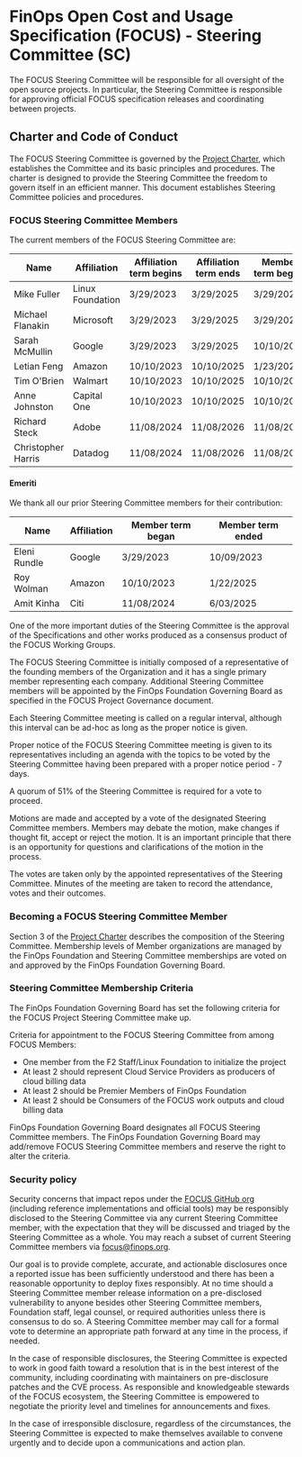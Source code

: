 
# FinOps Open Cost and Usage Specification (FOCUS) - Steering Committee (SC)

The FOCUS Steering Committee will be responsible for all oversight of the open source projects. In particular, the Steering Committee is responsible for approving official FOCUS specification releases and coordinating between projects.

## Charter and Code of Conduct

The FOCUS Steering Committee is governed by the [Project Charter](FOCUS_-_Membership_Agreement_Package_for_use.pdf), which establishes the Committee and its basic principles and procedures. The charter is designed to provide the Steering Committee the freedom to govern itself in an efficient manner. This document establishes Steering Committee policies and procedures.

### FOCUS Steering Committee Members

The current members of the FOCUS Steering Committee are:

| Name               | Affiliation      | Affiliation term begins | Affiliation term ends | Member term begins | Member term ends |
| ------------------ | ---------------- | ----------------------- | --------------------- | ------------------ | ---------------- |
| Mike Fuller        | Linux Foundation | 3/29/2023               | 3/29/2025             | 3/29/2023          | 3/29/2025        |
| Michael Flanakin   | Microsoft        | 3/29/2023               | 3/29/2025             | 3/29/2023          | 3/29/2025        |
| Sarah McMullin     | Google           | 3/29/2023               | 3/29/2025             | 10/10/2023         | 3/29/2025        |
| Letian Feng        | Amazon           | 10/10/2023              | 10/10/2025            | 1/23/2025          | 10/10/2025       |
| Tim O'Brien        | Walmart          | 10/10/2023              | 10/10/2025            | 10/10/2023         | 10/10/2025       |
| Anne Johnston      | Capital One      | 10/10/2023              | 10/10/2025            | 10/10/2023         | 10/10/2025       |
| Richard Steck      | Adobe            | 11/08/2024              | 11/08/2026            | 11/08/2024         | 11/08/2026       |
| Christopher Harris | Datadog          | 11/08/2024              | 11/08/2026            | 11/08/2024         | 11/08/2026       |

#### Emeriti

We thank all our prior Steering Committee members for their contribution:

| Name         | Affiliation | Member term began | Member term ended |
| ------------ | ----------- | ----------------- | ----------------- |
| Eleni Rundle | Google      | 3/29/2023         | 10/09/2023        |
| Roy Wolman   | Amazon      | 10/10/2023        | 1/22/2025         |
| Amit Kinha   | Citi        | 11/08/2024        | 6/03/2025         |


One of the more important duties of the Steering Committee is the approval of the Specifications and other works produced as a consensus product of the FOCUS Working Groups.

  The FOCUS Steering Committee is initially composed of a representative of the founding members of the Organization and it has a single primary member representing each company. Additional Steering Committee members will be appointed by the FinOps Foundation Governing Board as specified in the FOCUS Project Governance document.

  Each Steering Committee meeting is called on a regular interval, although this interval can be ad-hoc as long as the proper notice is given.

  Proper notice of the FOCUS Steering Committee meeting is given to its representatives including an agenda with the topics to be voted by the Steering Committee having been prepared with a proper notice period - 7 days.

  A quorum of 51% of the Steering Committee is required for a vote to proceed.

  Motions are made and accepted by a vote of the designated Steering Committee members. Members may debate the motion, make changes if thought fit, accept or reject the motion. It is an important principle that there is an opportunity for questions and clarifications of the motion in the process.

  The votes are taken only by the appointed representatives of the Steering Committee. Minutes of the meeting are taken to record the attendance, votes and their outcomes.

### Becoming a FOCUS Steering Committee Member

Section 3 of the [Project Charter](FOCUS_-_Membership_Agreement_Package_for_use.pdf) describes the composition of the Steering Committee. Membership levels of Member organizations are managed by the FinOps Foundation and Steering Committee memberships are voted on and approved by the FinOps Foundation Governing Board.


### Steering Committee Membership Criteria

  The FinOps Foundation Governing Board has set the following criteria for the FOCUS Project Steering Committee make up.

  Criteria for appointment to the FOCUS Steering Committee from among FOCUS Members:
  *  One member from the F2 Staff/Linux Foundation to initialize the project
  *  At least 2 should represent Cloud Service Providers as producers of cloud billing data
  *  At least 2 should be Premier Members of FinOps Foundation
  *  At least 2 should be Consumers of the FOCUS work outputs and cloud billing data

  FinOps Foundation Governing Board designates all FOCUS Steering Committee members. The FinOps Foundation Governing Board may add/remove FOCUS Steering Committee members and reserve the right to alter the criteria.

### Security policy

Security concerns that impact repos under the [FOCUS GitHub org](https://github.com/FinOps-Open-Cost-and-Usage-Spec) (including reference implementations and official tools) may be responsibly disclosed to the Steering Committee via any current Steering Committee member, with the expectation that they will be discussed and triaged by the Steering Committee as a whole. You may reach a subset of current Steering Committee members via [focus@finops.org](mailto:focus@finops.org).
 
Our goal is to provide complete, accurate, and actionable disclosures once a reported issue has been sufficiently understood and there has been a reasonable opportunity to deploy fixes responsibly. At no time should a Steering Committee member release information on a pre-disclosed vulnerability to anyone besides other Steering Committee members, Foundation staff, legal counsel, or required authorities unless there is consensus to do so. A Steering Committee member may call for a formal vote to determine an appropriate path forward at any time in the process, if needed.

In the case of responsible disclosures, the Steering Committee is expected to work in good faith toward a resolution that is in the best interest of the community, including coordinating with maintainers on pre-disclosure patches and the CVE process. As responsible and knowledgeable stewards of the FOCUS ecosystem, the Steering Committee is empowered to negotiate the priority level and timelines for announcements and fixes.

In the case of irresponsible disclosure, regardless of the circumstances, the Steering Committee is expected to make themselves available to convene urgently and to decide upon a communications and action plan.
